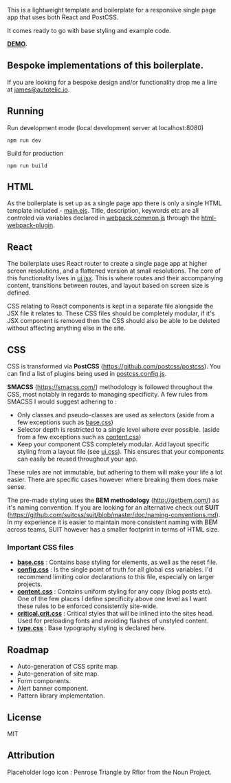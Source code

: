 
This is a lightweight template and boilerplate for a responsive single page app that uses both React and PostCSS.

It comes ready to go with base styling and example code.

**[DEMO](https://jameswestwood.github.io/webpack-react-postcss-boilerplate/).**

## Bespoke implementations of this boilerplate.

If you are looking for a bespoke design and/or functionality drop me a line at [james@autotelic.io](mailto:james@autotelic.io).

## Running

Run development mode (local development server at localhost:8080)
```
npm run dev
```

Build for production
```
npm run build
```

## HTML

As the boilerplate is set up as a single page app there is only a single HTML template included - [main.ejs](/src/templates/main.ejs). Title, description, keywords etc are all controled via variables declared in [webpack.common.js](/webpack.common.js) through the [html-webpack-plugin](https://github.com/jantimon/html-webpack-plugin).

## React

The boilerplate uses React router to create a single page app at higher screen resolutions, and a flattened version at small resolutions. The core of this functionality lives in [ui.jsx](/src/js/components/ui.jsx). This is where routes and their accompanying content, transitions between routes, and layout based on screen size is defined.

CSS relating to React components is kept in a separate file alongside the JSX file it relates to. These CSS files should be completely modular, if it's JSX component is removed then the CSS should also be able to be deleted without affecting anything else in the site.

## CSS

CSS is transformed via **PostCSS** (https://github.com/postcss/postcss). You can find a list of plugins being used in [postcss.config.js](postcss.config.js).

**SMACSS** (https://smacss.com/) methodology is followed throughout the CSS, most notably in regards to managing specificity. A few rules from SMACSS I would suggest adhering to :

- Only classes and pseudo-classes are used as selectors (aside from a few exceptions such as [base.css](/src/css/content.css))
- Selector depth is restricted to a single level where ever possible. (aside from a few exceptions such as [content.css](/src/css/content.css))
- Keep your component CSS completely modular. Add layout specific styling from a layout file (see [ui.css](/src/js/components/ui.css)). This ensures that your components can easily be reused throughout your app.

These rules are not immutable, but adhering to them will make your life a lot easier. There are specific cases however where breaking them does make sense.

The pre-made styling uses the **BEM methodology** (http://getbem.com/) as it's naming convention. If you are looking for an alternative check out **SUIT** (https://github.com/suitcss/suit/blob/master/doc/naming-conventions.md). In my experience it is easier to maintain more consistent naming with BEM across teams, SUIT however has a smaller footprint in terms of HTML size.

### Important CSS files

- **[base.css](/src/css/base.css)** : Contains base styling for elements, as well as the reset file.
- **[config.css](/src/css/config.css)** : Is the single point of truth for all global css variables. I'd recommend limiting color declarations to this file, especially on larger projects.
- **[content.css](/src/css/content.css)** : Contains uniform styling for any copy (blog posts etc). One of the few places I define specificity above one level as I want these rules to be enforced consistently site-wide.
- **[critical.crit.css](/src/css/critical.crit.css)** : Critical styles that will be inlined into the sites head. Used for preloading fonts and avoiding flashes of unstyled content.
- **[type.css](/src/css/type.css)** : Base typography styling is declared here.

## Roadmap

- Auto-generation of CSS sprite map.
- Auto-generation of site map.
- Form components.
- Alert banner component.
- Pattern library implementation.

## License

MIT

## Attribution

Placeholder logo icon : Penrose Triangle by Rflor from the Noun Project.
